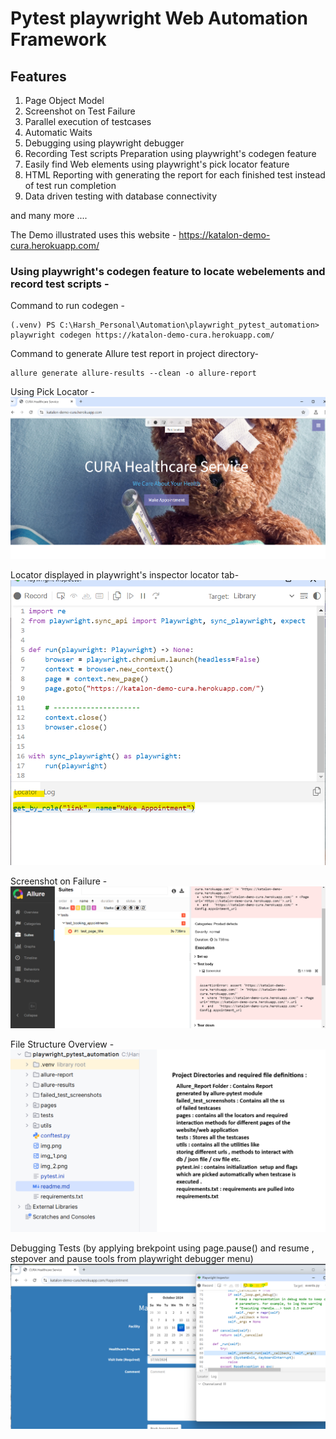 # Pytest playwright Web Automation Framework

## Features
1. Page Object Model
2. Screenshot on Test Failure
3. Parallel execution of testcases 
4. Automatic Waits 
5. Debugging using playwright debugger
6. Recording Test scripts Preparation using playwright's codegen feature
7. Easily find Web elements using playwright's pick locator feature
8. HTML Reporting with generating the report for each finished test instead of test run completion
9. Data driven testing with database connectivity

and many more ....



The Demo illustrated uses this website -
https://katalon-demo-cura.herokuapp.com/


### Using playwright's codegen feature to locate webelements and record test scripts -

Command to run codegen - 
```aiignore
(.venv) PS C:\Harsh_Personal\Automation\playwright_pytest_automation> playwright codegen https://katalon-demo-cura.herokuapp.com/
```

Command to generate Allure test report in project directory-
```aiignore
allure generate allure-results --clean -o allure-report
```

Using Pick Locator - 
![img.png](img.png)

Locator displayed in playwright's inspector locator tab-
![img_1.png](img_1.png)

Screenshot on Failure - 
![img_2.png](img_2.png)

File Structure Overview - 
![file_structure_overview.png](file_structure_overview.png)

Debugging Tests (by applying brekpoint 
using page.pause() and resume , stepover and pause tools from playwright debugger menu)
![img_3.png](img_3.png)

